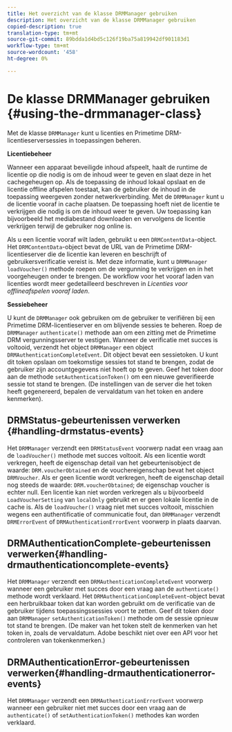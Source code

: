 ```yaml
---
title: Het overzicht van de klasse DRMManager gebruiken
description: Het overzicht van de klasse DRMManager gebruiken
copied-description: true
translation-type: tm+mt
source-git-commit: 89bdda1d4bd5c126f19ba75a819942df901183d1
workflow-type: tm+mt
source-wordcount: '458'
ht-degree: 0%

---
```



# De klasse DRMManager gebruiken {#using-the-drmmanager-class}

Met de klasse `DRMManager` kunt u licenties en Primetime DRM-licentieserversessies in toepassingen beheren.

**Licentiebeheer**

Wanneer een apparaat beveiligde inhoud afspeelt, haalt de runtime de licentie op die nodig is om de inhoud weer te geven en slaat deze in het cachegeheugen op. Als de toepassing de inhoud lokaal opslaat en de licentie offline afspelen toestaat, kan de gebruiker de inhoud in de toepassing weergeven zonder netwerkverbinding. Met de `DRMManager` kunt u de licentie vooraf in cache plaatsen. De toepassing hoeft niet de licentie te verkrijgen die nodig is om de inhoud weer te geven. Uw toepassing kan bijvoorbeeld het mediabestand downloaden en vervolgens de licentie verkrijgen terwijl de gebruiker nog online is.

Als u een licentie vooraf wilt laden, gebruikt u een `DRMContentData`-object. Het `DRMContentData`-object bevat de URL van de Primetime DRM-licentieserver die de licentie kan leveren en beschrijft of gebruikersverificatie vereist is. Met deze informatie, kunt u `DRMManager` `loadVoucher()` methode roepen om de vergunning te verkrijgen en in het voorgeheugen onder te brengen. De workflow voor het vooraf laden van licenties wordt meer gedetailleerd beschreven in *Licenties voor offlineafspelen vooraf laden*.

**Sessiebeheer**

U kunt de `DRMManager` ook gebruiken om de gebruiker te verifiëren bij een Primetime DRM-licentieserver en om blijvende sessies te beheren. Roep de `DRMManager` `authenticate()` methode aan om een zitting met de Primetime DRM vergunningsserver te vestigen. Wanneer de verificatie met succes is voltooid, verzendt het object `DRMManager` een object `DRMAuthenticationCompleteEvent`. Dit object bevat een sessietoken. U kunt dit token opslaan om toekomstige sessies tot stand te brengen, zodat de gebruiker zijn accountgegevens niet hoeft op te geven. Geef het token door aan de methode `setAuthenticationToken()` om een nieuwe geverifieerde sessie tot stand te brengen. (De instellingen van de server die het token heeft gegenereerd, bepalen de vervaldatum van het token en andere kenmerken).

## DRMStatus-gebeurtenissen verwerken {#handling-drmstatus-events}

Het `DRMManager` verzendt een `DRMStatusEvent` voorwerp nadat een vraag aan de `loadVoucher()` methode met succes voltooit. Als een licentie wordt verkregen, heeft de eigenschap detail van het gebeurtenisobject de waarde: `DRM.voucherObtained` en de vouchereigenschap bevat het object `DRMVoucher`. Als er geen licentie wordt verkregen, heeft de eigenschap detail nog steeds de waarde: `DRM.voucherObtained`; de eigenschap voucher is echter null. Een licentie kan niet worden verkregen als u bijvoorbeeld `LoadVoucherSetting` van `localOnly` gebruikt en er geen lokale licentie in de cache is. Als de `loadVoucher()` vraag niet met succes voltooit, misschien wegens een authentificatie of communicatie fout, dan `DRMManager` verzendt `DRMErrorEvent` of `DRMAuthenticationErrorEvent` voorwerp in plaats daarvan.

## DRMAuthenticationComplete-gebeurtenissen verwerken{#handling-drmauthenticationcomplete-events}

Het `DRMManager` verzendt een `DRMAuthenticationCompleteEvent` voorwerp wanneer een gebruiker met succes door een vraag aan de `authenticate()` methode wordt verklaard. Het `DRMAuthenticationCompleteEvent`-object bevat een herbruikbaar token dat kan worden gebruikt om de verificatie van de gebruiker tijdens toepassingssessies voort te zetten. Geef dit token door aan `DRMManager` `setAuthenticationToken()` methode om de sessie opnieuw tot stand te brengen. (De maker van het token stelt de kenmerken van het token in, zoals de vervaldatum. Adobe beschikt niet over een API voor het controleren van tokenkenmerken.)

## DRMAuthenticationError-gebeurtenissen verwerken{#handling-drmauthenticationerror-events}

Het `DRMManager` verzendt een `DRMAuthenticationErrorEvent` voorwerp wanneer een gebruiker niet met succes door een vraag aan de `authenticate()` of `setAuthenticationToken()` methodes kan worden verklaard.